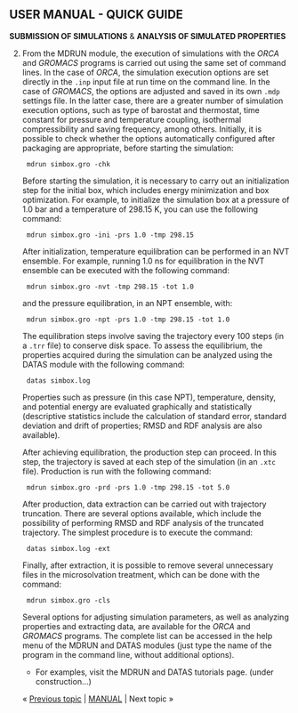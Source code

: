 ## USER MANUAL - QUICK GUIDE

**SUBMISSION OF SIMULATIONS** & **ANALYSIS OF SIMULATED PROPERTIES**

2. From the MDRUN module, the execution of simulations with the _ORCA_ and _GROMACS_ programs is carried out using the 
   same set of command lines. In the case of _ORCA_, the simulation execution options are set directly in the `.inp` 
   input file at run time on the command line. In the case of _GROMACS_, the options are adjusted and saved in its own 
   `.mdp` settings file. In the latter case, there are a greater number of simulation execution options, such as type 
   of barostat and thermostat, time constant for pressure and temperature coupling, isothermal compressibility and 
   saving frequency, among others. Initially, it is possible to check whether the options automatically configured 
   after packaging are appropriate, before starting the simulation:

        mdrun simbox.gro -chk

   Before starting the simulation, it is necessary to carry out an initialization step for the initial box, which 
   includes energy minimization and box optimization. For example, to initialize the simulation box at a pressure of 
   1.0 bar and a temperature of 298.15 K, you can use the following command:

        mdrun simbox.gro -ini -prs 1.0 -tmp 298.15

   After initialization, temperature equilibration can be performed in an NVT ensemble. For example, running 1.0 ns 
   for equilibration in the NVT ensemble can be executed with the following command:

        mdrun simbox.gro -nvt -tmp 298.15 -tot 1.0

   and the pressure equilibration, in an NPT ensemble, with:

        mdrun simbox.gro -npt -prs 1.0 -tmp 298.15 -tot 1.0

   The equilibration steps involve saving the trajectory every 100 steps (in a `.trr` file) to conserve disk space. To 
   assess the equilibrium, the properties acquired during the simulation can be analyzed using the DATAS module with 
   the following command:

        datas simbox.log

   Properties such as pressure (in this case NPT), temperature, density, and potential energy are evaluated 
   graphically and statistically (descriptive statistics include the calculation of standard error, standard deviation 
   and drift of properties; RMSD and RDF analysis are also available).

   After achieving equilibration, the production step can proceed. In this step, the trajectory is saved at each step 
   of the simulation (in an `.xtc` file). Production is run with the following command:

        mdrun simbox.gro -prd -prs 1.0 -tmp 298.15 -tot 5.0

   After production, data extraction can be carried out with trajectory truncation. There are several options 
   available, which include the possibility of performing RMSD and RDF analysis of the truncated trajectory. The 
   simplest procedure is to execute the command:

        datas simbox.log -ext

   Finally, after extraction, it is possible to remove several unnecessary files in the microsolvation treatment, 
   which can be done with the command:

        mdrun simbox.gro -cls

   Several options for adjusting simulation parameters, as well as analyzing properties and extracting data, are 
   available for the _ORCA_ and _GROMACS_ programs. The complete list can be accessed in the help menu of the MDRUN 
   and DATAS modules (just type the name of the program in the command line, without additional options).

   * For examples, visit the MDRUN and DATAS tutorials page. (under construction...)

   « [Previous topic](https://github.com/otaviolsantana/solvate/blob/main/manual/1st_PACKS.md) | [MANUAL](https://github.com/otaviolsantana/solvate/tree/main/manual) | Next topic »
